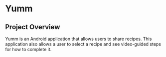    # Yumm

   ## Project Overview
   
   Yumm is an Android application that allows users to share recipes. This application
   also allows a user to select a recipe and see video-guided steps for how to complete
   it.